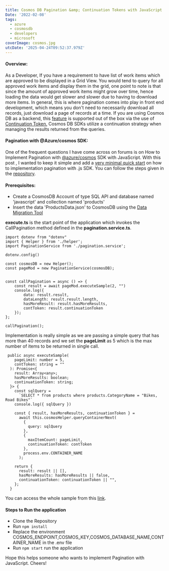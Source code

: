 ```yaml
---
title: Cosmos DB Pagination &amp; Continuation Tokens with JavaScript
Date: '2022-02-08'
tags:
  - azure
  - cosmosdb
  - developers
  - microsoft
coverImage: cosmos.jpg
utcDate: '2025-04-24T09:52:37.979Z'
---
```


#### **Overview:**

As a Developer, If you have a requirement to have list of work items which are approved to be displayed in a Grid View. You would tend to query for all approved work items and display them in the grid, one point to note is that since the amount of approved work items might grow over time, hence loading the data would get slower and slower due to having to download more items. In general, this is where pagination comes into play in front end development, which means you don't need to necessarily download all records, just download a page of records at a time. If you are using Cosmos DB as a backend, this [feature](https://docs.microsoft.com/en-us/azure/cosmos-db/sql/sql-query-pagination) is supported out of the box via the use of [Continuation Token.](https://docs.microsoft.com/en-us/azure/cosmos-db/sql/sql-query-pagination#continuation-tokens) Cosmos DB SDKs utilize a continuation strategy when managing the results returned from the queries.

#### **Pagination with @Azure/cosmos SDK:**

One of the frequent questions I have come across on forums is on How to Implement Pagination with [@azure/cosmos](https://www.npmjs.com/package/@azure/cosmos) SDK with JavaScript. With this post , I wanted to keep it simple and add a [very minimal quick start](https://github.com/sajeetharan/cosmos-db-js-pagination-sample) on how to implementation pagination with .js SDK. You can follow the steps given in the [repository](https://github.com/sajeetharan/cosmos-db-js-pagination-sample).

#### Prerequisites:

- Create a CosmosDB Account of type SQL API and database named 'javascript' and collection named 'products'
- Insert the data 'ProductsData.json' to CosmosDB using the [Data Migration Tool](https://docs.microsoft.com/en-us/azure/cosmos-db/import-data)

**execute.ts** is the start point of the application which invokes the CallPagination method defined in the **pagination.service.ts**.

```
import dotenv from "dotenv"
import { Helper } from './helper';
import PaginationService from './pagination.service';

dotenv.config()

const cosmosDB = new Helper();
const pageMod = new PaginationService(cosmosDB);


const callPagination = async () => {
    const result = await pageMod.executeSample(2, "")
    console.log({
        data: result.result,
        dataLength: result.result.length,
        hasMoreResult: result.hasMoreResults,
        contToken: result.continuationToken
    });
};

callPagination();
```

Implementation is really simple as we are passing a simple query that has more than 40 records and we set the **pageLimit** as 5 which is the max number of items to be returned in single call.

```
 public async executeSample(
    pageLimit: number = 5,
    contToken: string = ""
  ): Promise<{
    result: Array<any>;
    hasMoreResults: boolean;
    continuationToken: string;
  }> {
    const sqlQuery =
      `SELECT * from products where products.CategoryName = "Bikes, Road Bikes"`
    console.log({ sqlQuery })

    const { result, hasMoreResults, continuationToken } =
      await this.cosmosHelper.queryContainerNext(
        {
          query: sqlQuery
        },
        {
          maxItemCount: pageLimit,
          continuationToken: contToken
        },
        process.env.CONTAINER_NAME
      );

    return {
      result: result || [],
      hasMoreResults: hasMoreResults || false,
      continuationToken: continuationToken || "",
    };
  }
```

You can access the whole sample from this [link](https://github.com/sajeetharan/cosmos-db-js-pagination-sample).

#### Steps to Run the application

- Clone the Repository
- Run `npm install`
- Replace the environment COSMOS_ENDPOINT,COSMOS_KEY,COSMOS_DATABASE_NAME,CONTAINER_NAME in the .env file
- Run `npm start` run the application

Hope this helps someone who wants to implement Pagination with JavaScript. Cheers!

